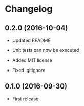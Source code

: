 # Changelog

## 0.2.0 (2016-10-04)

* Updated README

* Unit tests can now be executed

* Added MIT license

* Fixed .gitignore

## 0.1.0 (2016-09-30)

* First release
